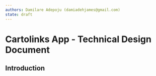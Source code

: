 ```yaml
---
authors: Damilare Adepoju (damiadehjames@gmail.com)
state: draft
---
```


# Cartolinks App - Technical Design Document

## Introduction
